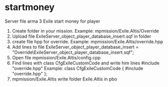 # startmoney

Server file arma 3 Exile start money for player
1. Create folder in your mission. Example: mpmission/Exile.Altis/Override
2. Upload file ExileServer_object_player_database_insert.sqf in folder
3. create file hpp for override. Example: mpmission/Exile.Altis/override.hpp
4. Add lines to file
ExileServer_object_player_database_insert = "Override\ExileServer_object_player_database_insert.sqf";
5. Open file  mpmission/Exile.Altis/config.cpp
6. Find lines with class CfgExileCustomCode and write him lines
#include "override.hpp"
Example:
class CfgExileCustomCode 
{
	#include "override.hpp"
};
7. mpmission/Exile.Altis write folder Exile.Altis in pbo
